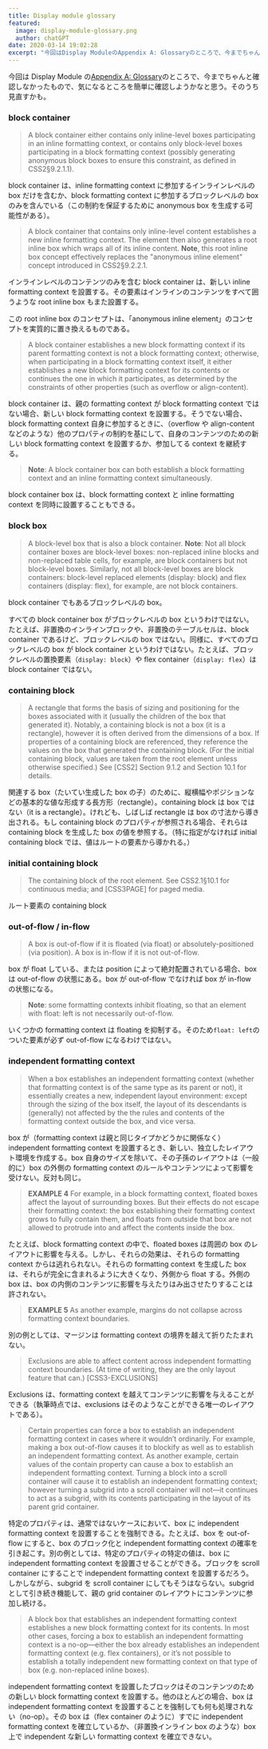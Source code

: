 ```yaml
---
title: Display module glossary
featured:
  image: display-module-glossary.png
  author: chatGPT
date: 2020-03-14 19:02:28
excerpt: "今回はDisplay ModuleのAppendix A: Glossaryのところで、今までちゃんと確認しなかったもので、気になるところを簡単に確認しようかなと思う。そのうち見直すかも。"
---
```


今回は Display Module の[Appendix A: Glossary](https://www.w3.org/TR/css-display-3/#glossary)のところで、今までちゃんと確認しなかったもので、気になるところを簡単に確認しようかなと思う。そのうち見直すかも。

### block container

> A block container either contains only inline-level boxes participating in an inline formatting context, or contains only block-level boxes participating in a block formatting context (possibly generating anonymous block boxes to ensure this constraint, as defined in CSS2§9.2.1.1).

block container は、inline formatting context に参加するインラインレベルの box だけを含むか、block formatting context に参加するブロックレベルの box のみを含んでいる（この制約を保証するために anonymous box を生成する可能性がある）。

> A block container that contains only inline-level content establishes a new inline formatting context. The element then also generates a root inline box which wraps all of its inline content.
> **Note**, this root inline box concept effectively replaces the "anonymous inline element" concept introduced in CSS2§9.2.2.1.

インラインレベルのコンテンツのみを含む block container は、新しい inline formatting context を設置する。その要素はインラインのコンテンツをすべて囲うような root inline box もまた設置する。

この root inline box のコンセプトは、「anonymous inline element」のコンセプトを実質的に置き換えるものである。

> A block container establishes a new block formatting context if its parent formatting context is not a block formatting context; otherwise, when participating in a block formatting context itself, it either establishes a new block formatting context for its contents or continues the one in which it participates, as determined by the constraints of other properties (such as overflow or align-content).

block container は、親の formatting context が block formatting context ではない場合、新しい block formatting context を設置する。そうでない場合、block formatting context 自身に参加するときに、（overflow や align-content などのような）他のプロパティの制約を基にして、自身のコンテンツのための新しい block formatting context を設置するか、参加してる context を継続する。

> **Note**: A block container box can both establish a block formatting context and an inline formatting context simultaneously.

block container box は、block formatting context と inline formatting context を同時に設置することもできる。

### block box

> A block-level box that is also a block container.
> **Note**: Not all block container boxes are block-level boxes: non-replaced inline blocks and non-replaced table cells, for example, are block containers but not block-level boxes. Similarly, not all block-level boxes are block containers: block-level replaced elements (display: block) and flex containers (display: flex), for example, are not block containers.

block container でもあるブロックレベルの box。

すべての block container box がブロックレベルの box というわけではない。たとえば、非置換のインラインブロックや、非置換のテーブルセルは、block container であるけど、ブロックレベルの box ではない。同様に、すべてのブロックレベルの box が block container というわけではない。たとえば、ブロックレベルの置換要素（`display: block`）や flex container（`display: flex`）は block container ではない。

### containing block

> A rectangle that forms the basis of sizing and positioning for the boxes associated with it (usually the children of the box that generated it). Notably, a containing block is not a box (it is a rectangle), however it is often derived from the dimensions of a box. If properties of a containing block are referenced, they reference the values on the box that generated the containing block. (For the initial containing block, values are taken from the root element unless otherwise specified.) See [CSS2] Section 9.1.2 and Section 10.1 for details.

関連する box（たいてい生成した box の子）のために、縦横幅やポジションなどの基本的な値な形成する長方形（rectangle）。containing block は box ではない（it is a rectangle）。けれども、しばしば rectangle は box の寸法から導き出される。もし containing block のプロパティが参照される場合、それらは containing block を生成した box の値を参照する。（特に指定がなければ initial containing block では、値はルートの要素から導かれる。）

### initial containing block

> The containing block of the root element. See CSS2.1§10.1 for continuous media; and [CSS3PAGE] for paged media.

ルート要素の containing block

### out-of-flow / in-flow

> A box is out-of-flow if it is floated (via float) or absolutely-positioned (via position). A box is in-flow if it is not out-of-flow.

box が float している、または position によって絶対配置されている場合、box は out-of-flow の状態にある。box が out-of-flow でなければ box が in-flow の状態になる。

> **Note**: some formatting contexts inhibit floating, so that an element with float: left is not necessarily out-of-flow.

いくつかの formatting context は floating を抑制する。そのため`float: left`のついた要素が必ず out-of-flow になるわけではない。

### independent formatting context

> When a box establishes an independent formatting context (whether that formatting context is of the same type as its parent or not), it essentially creates a new, independent layout environment: except through the sizing of the box itself, the layout of its descendants is (generally) not affected by the the rules and contents of the formatting context outside the box, and vice versa.

box が（formatting context は親と同じタイプかどうかに関係なく）independent formatting context を設置するとき、新しい、独立したレイアウト環境を作成する。box 自身のサイズを除いて、その子孫のレイアウトは（一般的に）box の外側の formatting context のルールやコンテンツによって影響を受けない。反対も同じ。

> **EXAMPLE 4**
> For example, in a block formatting context, floated boxes affect the layout of surrounding boxes. But their effects do not escape their formatting context: the box establishing their formatting context grows to fully contain them, and floats from outside that box are not allowed to protrude into and affect the contents inside the box.

たとえば、block formatting context の中で、floated boxes は周囲の box のレイアウトに影響を与える。しかし、それらの効果は、それらの formatting context からは逃れられない。それらの formatting context を生成した box は、それらが完全に含まれるように大きくなり、外側から float する。外側の box は、box の内側のコンテンツに影響を与えたりはみ出させたりすることは許されない。

> **EXAMPLE 5**
> As another example, margins do not collapse across formatting context boundaries.

別の例としては、マージンは formatting context の境界を越えて折りたたまれない。

> Exclusions are able to affect content across independent formatting context boundaries. (At time of writing, they are the only layout feature that can.) [CSS3-EXCLUSIONS]

Exclusions は、formatting context を越えてコンテンツに影響を与えることができる（執筆時点では、exclusions はそのようなことができる唯一のレイアウトである）。

> Certain properties can force a box to establish an independent formatting context in cases where it wouldn’t ordinarily. For example, making a box out-of-flow causes it to blockify as well as to establish an independent formatting context. As another example, certain values of the contain property can cause a box to establish an independent formatting context. Turning a block into a scroll container will cause it to establish an independent formatting context; however turning a subgrid into a scroll container will not—it continues to act as a subgrid, with its contents participating in the layout of its parent grid container.

特定のプロパティは、通常ではないケースにおいて、box に independent formatting context を設置することを強制できる。たとえば、box を out-of-flow にすると、box のブロック化と independent formatting context の確率を引き起こす。別の例としては、特定のプロパティの特定の値は、box に independent formatting context を設置させることができる。ブロックを scroll container にすることで independent formatting context を設置するだろう。しかしながら、subgrid を scroll container にしてもそうはならない。subgrid として引き続き機能して、親の grid container のレイアウトにコンテンツに参加し続ける。

> A block box that establishes an independent formatting context establishes a new block formatting context for its contents. In most other cases, forcing a box to establish an independent formatting context is a no-op—either the box already establishes an independent formatting context (e.g. flex containers), or it’s not possible to establish a totally independent new formatting context on that type of box (e.g. non-replaced inline boxes).

independent formatting context を設置したブロックはそのコンテンツのための新しい block formatting context を設置する。他のほとんどの場合、box は independent formatting context を設置することを強制しても何も処理されない（no-op）。その box は（flex container のように）すでに independent formatting context を確立しているか、（非置換インライン box のような）box 上で independent な新しい formatting context を確立できない。
